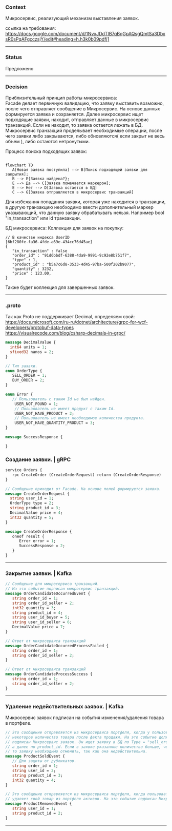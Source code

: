 ### Context

Микросервис, реализующий механизм выставления заявок. 

ссылка на требования:  
https://docs.google.com/document/d/1NvxJDdTIB7qBqGpAQsgQmtSa3DbxsR0sPqAFgcczsjY/edit#heading=h.h3k0b09pdfj1   

---

### Status 

Предложено

---

### Decision

Приблизительный принцип работы микросервиса:  
Facade делает первичную валидацию, что заявку выставить возможно, после чего отправляет сообщение в Микросервис. На основе данных формируется заявка и сохраняется. Далее микросервис ищет подходящие заявки, находит, отправляет данные в микросервис транзакций. Если не находит, то заявка остается лежать в БД. Микросервис транзакций проделывает необходимые операции, после чего заявки либо закрываются, либо обновляются( если закрыт не весь объем ), либо остаются нетронутыми.

Процесс поиска подходящих заявок:
```mermaid

flowchart TD
   A[Новая заявка поступила] --> B[Поиск подходящей заявки для закрытия];
   B --> E{Заявка найдена?};
   E --> Да --> C[Заявка помечается маркером];
   E --> Нет --> D[Заявка остается в БД]
   C --> G[Заявка отправляется в микросервис транзакций]

```

Для избежания попадания заявки, которая уже находится в транзакции, в другую транзакцию необходимо ввести дополнительный маркер указывающий, что данную заявку обрабатывать нельзя. Например bool "in_transaction" или id транзакции.


БД микросервиса:
Коллекция для заявок на покупку:
```
// В качестве индекса UserID
[6bf280fe-fa36-4fde-a69e-434cc76d45ae] 
{
   "in_transaction" : false
   "order_id" : "91d6bbdf-6388-4da9-9991-9c92e8b751f7",
   "type" : 1,
   "product_id" : "b5a7c6d8-3533-4d45-97ba-500f202b9077",
   "quantity" : 3232,
   "price" : 123.00,
}
```

Также будет коллекция для завершенных заявок.

---



### .proto

Так как Proto не поддерживает Decimal, определяем свой:  
https://docs.microsoft.com/ru-ru/dotnet/architecture/grpc-for-wcf-developers/protobuf-data-types  
https://visualrecode.com/blog/csharp-decimals-in-grpc/

```proto
message DecimalValue {
  int64 units = 1;
  sfixed32 nanos = 2;
}
```

```proto   
// Тип заявки.
enum OrderType {
   SELL_ORDER = 1;
   BUY_ORDER = 2;
}
```

```proto
enum Error {
   // Пользователь с таким Id не был найден. 
	USER_NOT_FOUND = 1;
	// Пользователь не имеет продукт с таким Id.  
	USER_NOT_HAVE_PRODUCT = 2;
	// Пользователь не имеет необходимое количества продукта. 
	USER_NOT_HAVE_QUANTITY_PRODUCT = 3;
}
```

```proto
message SuccessResponse {

}
```


### Создание заявки. | gRPC

```proto
service Orders {
   rpc CreateOrder (CreateOrderRequest) return (CreateOrderResponse)
}
```


```proto   
// Сообщение приходит от Facade. На основе полей формируется заявка.
message CreateOrderRequest {
  string user_id = 1;
  OrderType type = 2;
  string product_id = 3;
  DecimalValue price = 4;
  int32 quantity = 5;   
}
```  

```proto
message CreateOrderResponse {
   oneof result {
      Error error = 1;
      SuccessResponse = 2;
   }
}
```


---

### Закрытие заявки. | Kafka

```proto  
// Сообщение для микросервиса транзакций.
// На это событие подписан микросервис транзакций.
message OrderCandidateOccurredEvent {
   string order_id = 1;
   string order_id_seller = 2;
   int32 quantity = 3;
   string product_id = 4;
   string user_id_buyer = 5;
   string user_id_seller = 6;
   DecimalValue price = 7;
}
```

```proto
// Ответ от микросервиса транзакций
message OrderCandidateOccurredProcessFailed {
   string order_id = 1;
   string order_id_seller = 2;
}
```

```proto
// Ответ от микросервиса транзакций
message OrderCandidateProcessSuccess {
   string order_id = 1;
   string order_id_seller = 2;
}
```

---


### Удаление недействительных заявок. | Kafka

Микросервис заявок подписан на события изменения/удаления товара в портфеле. 

```proto
// Это сообщение отправляется из микросервиса портфеля, когда у пользователя отнимается   
// некоторое количество товара после факта продажи. На это событие должен быть   
// подписан Микросервис заявок. Он ищет заявку в БД по Type = "sell_order" по user_id,   
// а далее по product_id. Если в заявке указанное количество больше, чем quantity,  
// то заявку необходимо отменить, так как она недействительна.
message ProductSoldEvent {   
   // Для защиты от дубликатов.
   string order_id = 1;   
   string user_id = 2;
   string product_id = 3;
   int32 quantity = 4;
}
```

```proto
// Это сообщение отправляется из микросервиса портфеля, когда пользователь  
// удаляет свой товар из портфеля активов. На это событие подписан Микросервис Заявок. 
message ProductRemovedEvent {
   string user_id = 1;
   string product_id = 2;
}
```

---
